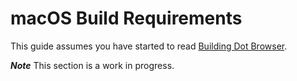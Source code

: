 # macOS Build Requirements

This guide assumes you have started to read [Building Dot Browser](README.md).

***Note*** This section is a work in progress.